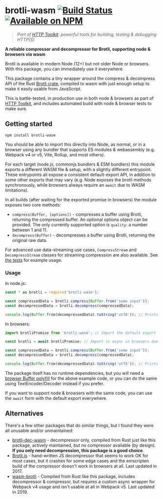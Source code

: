 # brotli-wasm [![Build Status](https://github.com/httptoolkit/brotli-wasm/workflows/CI/badge.svg)](https://github.com/httptoolkit/brotli-wasm/actions) [![Available on NPM](https://img.shields.io/npm/v/brotli-wasm.svg)](https://npmjs.com/package/brotli-wasm)

> _Part of [HTTP Toolkit](https://httptoolkit.tech): powerful tools for building, testing & debugging HTTP(S)_

**A reliable compressor and decompressor for Brotli, supporting node & browsers via wasm**

Brotli is available in modern Node (12+) but not older Node or browsers. With this package, you can immediately use it everywhere.

This package contains a tiny wrapper around the compress & decompress API of the Rust [Brotli crate](https://crates.io/crates/brotli), compiled to wasm with just enough setup to make it easily usable from JavaScript.

This is battle-tested, in production use in both node & browsers as part of [HTTP Toolkit](https://httptoolkit.tech/), and includes automated build with node & browser tests to make sure.

## Getting started

```
npm install brotli-wasm
```

You should be able to import this directly into Node, as normal, or in a browser using any bundler that supports ES modules & webassembly (e.g. Webpack v4 or v5, Vite, Rollup, and most others).

For each target (node.js, commonjs bundlers & ESM bundlers) this module exports a different WASM file & setup, with a slightly different entrypoint. These entrypoints all expose a consistent default-export API, in addition to some other exports that may vary (e.g. Node exposes the brotli methods synchronously, while browsers always require an `await` due to WASM limitations).

In all builds (after waiting for the exported promise in browsers) the module exposes two core methods:

* `compress(Buffer, [options])` - compresses a buffer using Brotli, returning the compressed buffer. An optional options object can be provided. The only currently supported option is `quality`: a number between 1 and 11.
* `decompress(Buffer)` - decompresses a buffer using Brotli, returning the original raw data.

For advanced use data-streaming use cases, `CompressStream` and `DecompressStream` classes for streaming compression are also available. See [the tests](https://github.com/httptoolkit/brotli-wasm/blob/main/test/brotli.spec.ts) for example usage.

### Usage

In node.js:

```javascript
const * as brotli = require('brotli-wasm');

const compressedData = brotli.compress(Buffer.from('some input'));
const decompressedData = brotli.decompress(compressedData);

console.log(Buffer.from(decompressedData).toString('utf8')); // Prints 'some input'
```

In browsers:

```javascript
import brotliPromise from 'brotli-wasm'; // Import the default export

const brotli = await brotliPromise; // Import is async in browsers due to wasm requirements!

const compressedData = brotli.compress(Buffer.from('some input'));
const decompressedData = brotli.decompress(compressedData);

console.log(Buffer.from(decompressedData).toString('utf8')); // Prints 'some input'
```

The package itself has no runtime dependencies, but you will need a [browser Buffer polyfill](https://www.npmjs.com/package/browserify-zlib) for the above example code, or you can do the same using TextEncoder/Decoder instead if you prefer.

If you want to support node & browsers with the same code, you can use the `await` form with the default export everywhere.

## Alternatives

There's a few other packages that do similar things, but I found they were all unusable and/or unmaintained:

* [brotli-dec-wasm](https://www.npmjs.com/package/brotli-dec-wasm) - decompressor only, compiled from Rust just like this package, actively maintained, but no compressor available (by design). **If you only need decompression, this package is a good choice**.
* [Brotli.js](https://www.npmjs.com/package/brotli) - hand-written JS decompressor that seems to work OK for most cases, but it crashes for some edge cases and the emscripten build of the compressor doesn't work in browsers at all. Last updated in 2017.
* [wasm-brotli](https://www.npmjs.com/package/wasm-brotli) - Compiled from Rust like this package, includes decompressor & compressor, but requires a custom async wrapper for Webpack v4 usage and isn't usable at all in Webpack v5. Last updated in 2019.
